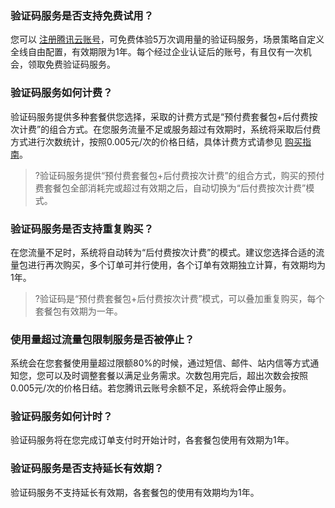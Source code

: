 ### 验证码服务是否支持免费试用？
您可以 [注册腾讯云账号](https://cloud.tencent.com/document/product/378/17985)，可免费体验5万次调用量的验证码服务，场景策略自定义全线自由配置，有效期限为1年。每个经过企业认证后的账号，有且仅有一次机会，领取免费验证码服务。
### 验证码服务如何计费？
验证码服务提供多种套餐供您选择，采取的计费方式是“预付费套餐包+后付费按次计费”的组合方式。在您服务流量不足或服务超过有效期时，系统将采取后付费方式进行次数统计，按照0.005元/次的价格日结，具体计费方式请参见 [购买指南](https://cloud.tencent.com/document/product/1110/36337)。
>?验证码服务提供“预付费套餐包+后付费按次计费”的组合方式，购买的预付费套餐包全部消耗完或超过有效期之后，自动切换为“后付费按次计费”模式。

### 验证码服务是否支持重复购买？
在您流量不足时，系统将自动转为“后付费按次计费”的模式。建议您选择合适的流量包进行再次购买，多个订单可并行使用，各个订单有效期独立计算，有效期均为1年。
>?验证码是“预付费套餐包+后付费按次计费”模式，可以叠加重复购买，每个套餐包有效期为一年。

### 使用量超过流量包限制服务是否被停止？
系统会在您套餐使用量超过限额80%的时候，通过短信、邮件、站内信等方式通知您，您可以及时调整套餐以满足业务需求。次数包用完后，超出次数会按照 0.005元/次的价格日结。若您腾讯云账号余额不足，系统将会停止服务。

### 验证码服务如何计时？
验证码服务将在您完成订单支付时开始计时，各套餐包使用有效期为1年。

### 验证码服务是否支持延长有效期？
验证码服务不支持延长有效期，各套餐包的使用有效期均为1年。
